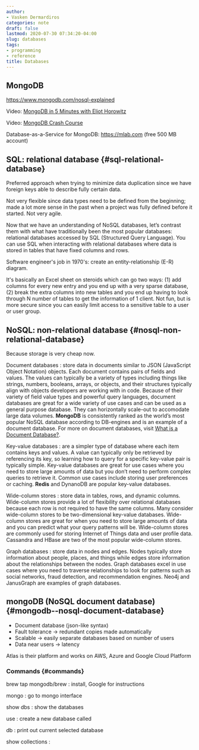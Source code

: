 ```yaml
---
author:
- Vasken Dermardiros
categories: note
draft: false
lastmod: 2020-07-30 07:34:20-04:00
slug: databases
tags:
- programming
- reference
title: Databases
---
```



## MongoDB

<https://www.mongodb.com/nosql-explained>

Video: [MongoDB in 5 Minutes with Eliot Horowitz](https://www.youtube.com/watch?v=EE8ZTQxa0AM)

Video: [MongoDB Crash Course](https://www.youtube.com/watch?v=-56x56UppqQ)

Database-as-a-Service for MongoDB: <https://mlab.com> (free 500 MB account)

## SQL: relational database {#sql-relational-database}

Preferred approach when trying to minimize data duplication since we have
foreign keys able to describe fully certain data.

Not very flexible since data types need to be defined from the beginning; made a
lot more sense in the past when a project was fully defined before it started.
Not very agile.

Now that we have an understanding of NoSQL databases, let’s contrast them with
what have traditionally been the most popular databases: relational databases
accessed by SQL (Structured Query Language). You can use SQL when interacting
with relational databases where data is stored in tables that have fixed columns
and rows.

Software engineer's job in 1970's: create an entity-relationship (E-R) diagram.

It's basically an Excel sheet on steroids which can go two ways: (1) add columns
for every new entry and you end up with a very sparse database, (2) break the
extra columns into new tables and you end up having to look through N number of
tables to get the information of 1 client. Not fun, but is more secure since you
can easily limit access to a sensitive table to a user or user group.

## NoSQL: non-relational database {#nosql-non-relational-database}

Because storage is very cheap now.

Document databases
: store data in documents similar to JSON (JavaScript
    Object Notation) objects. Each document contains pairs of fields and values.
    The values can typically be a variety of types including things like strings,
    numbers, booleans, arrays, or objects, and their structures typically align
    with objects developers are working with in code. Because of their variety of
    field value types and powerful query languages, document databases are great
    for a wide variety of use cases and can be used as a general purpose database.
    They can horizontally scale-out to accomodate large data volumes. **MongoDB** is
    consistently ranked as the world’s most popular NoSQL database according to
    DB-engines and is an example of a document database. For more on document
    databases, visit [What is a Document Database?](https://www.mongodb.com/document-databases).

Key-value databases
: are a simpler type of database where each item contains
    keys and values. A value can typically only be retrieved by referencing its
    key, so learning how to query for a specific key-value pair is typically
    simple. Key-value databases are great for use cases where you need to store
    large amounts of data but you don’t need to perform complex queries to
    retrieve it. Common use cases include storing user preferences or caching.
    **Redis** and DynanoDB are popular key-value databases.

Wide-column stores
: store data in tables, rows, and dynamic columns.
    Wide-column stores provide a lot of flexibility over relational databases
    because each row is not required to have the same columns. Many consider
    wide-column stores to be two-dimensional key-value databases. Wide-column
    stores are great for when you need to store large amounts of data and you can
    predict what your query patterns will be. Wide-column stores are commonly used
    for storing Internet of Things data and user profile data. Cassandra and HBase
    are two of the most popular wide-column stores.

Graph databases
: store data in nodes and edges. Nodes typically store
    information about people, places, and things while edges store information
    about the relationships between the nodes. Graph databases excel in use cases
    where you need to traverse relationships to look for patterns such as social
    networks, fraud detection, and recommendation engines. Neo4j and JanusGraph
    are examples of graph databases.

## mongoDB (NoSQL document database) {#mongodb--nosql-document-database}

- Document database (json-like syntax)
- Fault tolerance -> redundant copies made automatically
- Scalable -> easily separate databases based on number of users
- Data near users -> latency

Atlas is their platform and works on AWS, Azure and Google Cloud Platform

### Commands {#commands}

brew tap mongodb/brew
: install, Google for instructions

mongo
: go to mongo interface

show dbs
: show the databases

use <db>
: create a new database called <db>

db
: print out current selected database

show collections
:
